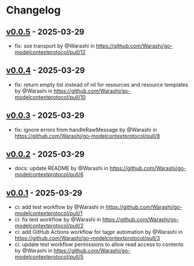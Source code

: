 # Changelog

## [v0.0.5](https://github.com/Warashi/go-modelcontextprotocol/compare/v0.0.4...v0.0.5) - 2025-03-29
- fix: sse transport by @Warashi in https://github.com/Warashi/go-modelcontextprotocol/pull/12

## [v0.0.4](https://github.com/Warashi/go-modelcontextprotocol/compare/v0.0.3...v0.0.4) - 2025-03-29
- fix: return empty list instead of nil for resources and resource templates by @Warashi in https://github.com/Warashi/go-modelcontextprotocol/pull/10

## [v0.0.3](https://github.com/Warashi/go-modelcontextprotocol/compare/v0.0.2...v0.0.3) - 2025-03-29
- fix: ignore errors from handleRawMessage by @Warashi in https://github.com/Warashi/go-modelcontextprotocol/pull/8

## [v0.0.2](https://github.com/Warashi/go-modelcontextprotocol/compare/v0.0.1...v0.0.2) - 2025-03-29
- docs: update README by @Warashi in https://github.com/Warashi/go-modelcontextprotocol/pull/6

## [v0.0.1](https://github.com/Warashi/go-modelcontextprotocol/commits/v0.0.1) - 2025-03-29
- ci: add test workflow by @Warashi in https://github.com/Warashi/go-modelcontextprotocol/pull/1
- ci: fix test workflow by @Warashi in https://github.com/Warashi/go-modelcontextprotocol/pull/2
- ci: add GitHub Actions workflow for tagpr automation by @Warashi in https://github.com/Warashi/go-modelcontextprotocol/pull/3
- ci: update test workflow permissions to allow read access to contents by @Warashi in https://github.com/Warashi/go-modelcontextprotocol/pull/5
